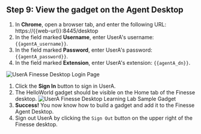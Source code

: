 ## Step 9: View the gadget on the Agent Desktop

1. In **Chrome**, open a browser tab, and enter the following URL: https://{{web-url}}:8445/desktop
1. In the field marked **Username**, enter UserA's username: ``{{agentA_username}}``.
1. In the field marked **Password**, enter UserA's password: ``{{agentA_password}}``.
1. In the field marked **Extension**, enter UserA's extension: ``{{agentA_dn}}``.

 ![UserA Finesse Desktop Login Page](/posts/files/finesse-user-javascript-apis/assets/images/user-a-finesse-desktop.jpg)
1. Click the **Sign In** button to sign in UserA.
1. The HelloWorld gadget should be visible on the Home tab of the Finesse desktop.
 ![UserA Finesse Desktop Learning Lab Sample Gadget](/posts/files/finesse-user-javascript-apis/assets/images/user-a-finesse-desktop-learning-lab-sample-gadget.jpg)
1. **Success!** You now know how to build a gadget and add it to the Finesse Agent Desktop.  
1. Sign out UserA by clicking the ``Sign Out`` button on the upper right of the Finesse desktop.